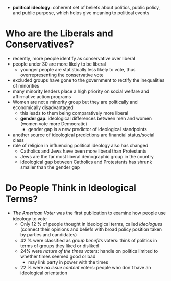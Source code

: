 - **political ideology**: coherent set of beliefs about politics, public policy, and public purpose, which helps give meaning to political events

# Who are the Liberals and Conservatives?
- recently, more people identify as conservative over liberal
- people under 30 are more likely to be liberal
	- younger people are statistically less likely to vote, thus overrepresenting the conservative vote
- excluded groups have gone to the government to rectify the inequalities of minorities
- many minority leaders place a high priority on social welfare and affirmative action programs
- Women are not a minority group but they are politically and economically disadvantaged
	- this leads to them being comparatively more liberal
	- **gender gap**: ideological differences between men and women (women vote more Democratic)
		- gender gap is a new predictor of ideological standpoints
- another source of ideological predictions are financial status/social class
- role of religion in influencing political ideology also has changed 
	- Catholics and Jews have been more liberal than Protestants
	- Jews are the far most liberal demographic group in the country
	- ideological gap between Catholics and Protestants has shrunk smaller than the gender gap

# Do People Think in Ideological Terms?
- *The American Voter* was the first publication to examine how people use ideology to vote
	- Only 12 % of people thought in ideological terms, called *ideologues* (connect their opinions and beliefs with broad policy position taken by parties and candidates)
	- 42 % were classified as *group benefits* voters: think of politics in terms of groups they liked or disliked
	- 24% were *nature of the times* voters: handle on politics limited to whether times seemed good or bad
		- may link party in power with the times
	- 22 % were *no issue content* voters: people who don't have an ideological orientation
